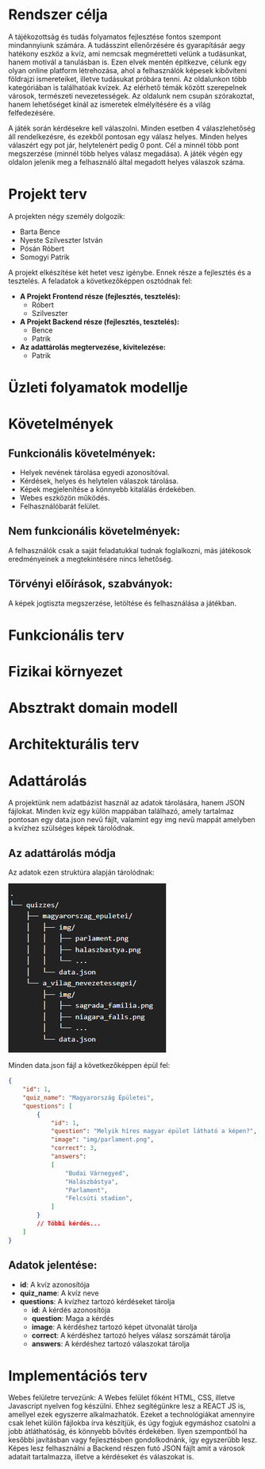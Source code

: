 # Rendszer célja
A tájékozottság és tudás folyamatos fejlesztése fontos szempont mindannyiunk számára. A tudásszint ellenőrzésére és gyarapításár aegy hatékony eszköz a kvíz, ami nemcsak megméretteti velünk a tudásunkat, hanem motivál a tanulásban is. Ezen elvek mentén építkezve, célunk egy olyan online platform létrehozása, ahol a felhasználók képesek kibővíteni földrajzi ismereteiket, illetve tudásukat próbára tenni. Az oldalunkon több kategóriában is találhatóak kvízek. Az elérhető témák között szerepelnek városok, természeti nevezetességek. Az oldalunk nem csupán szórakoztat, hanem lehetőséget kínál az ismeretek elmélyítésére és a világ felfedezésére.

A játék során kérdésekre kell válaszolni. Minden esetben 4 válaszlehetőség áll rendelkezésre, és ezekből pontosan egy válasz helyes. Minden helyes válaszért egy pot jár, helytelenért pedig 0 pont. Cél a minnél több pont megszerzése (minnél több helyes válasz megadása). A játék végén egy oldalon jelenik meg a felhasználó által megadott helyes válaszok száma.

# Projekt terv
A projekten négy személy dolgozik:
 - Barta Bence
 - Nyeste Szilveszter István
 - Pósán Róbert
 - Somogyi Patrik

A projekt elkészítése két hetet vesz igénybe. Ennek része a fejlesztés és a tesztelés. A feladatok a következőképpen osztódnak fel:
 - **A Projekt Frontend része (fejlesztés, tesztelés):** 
    - Róbert
    - Szilveszter
 - **A Projekt Backend része (fejlesztés, tesztelés):** 
    - Bence
    - Patrik
 - **Az adattárolás megtervezése, kivitelezése:**
    - Patrik

# Üzleti folyamatok modellje

# Követelmények

## Funkcionális követelmények:
- Helyek nevének tárolása egyedi azonosítóval.
- Kérdések, helyes és helytelen válaszok tárolása.
- Képek megjelenítése a könnyebb kitalálás érdekében.
- Webes eszközön működés.
- Felhasználóbarát felület.

## Nem funkcionális követelmények:
A felhasználók csak a saját feladatukkal tudnak foglalkozni, más játékosok eredményeinek a megtekintésére nincs lehetőség.

## Törvényi előírások, szabványok:
A képek jogtiszta megszerzése, letöltése és felhasználása a játékban.


# Funkcionális terv

# Fizikai környezet

# Absztrakt domain modell

# Architekturális terv

# Adattárolás
A projektünk nem adatbázist használ az adatok tárolására, hanem JSON fájlokat. Minden kvíz egy külön mappában találhazó, amely tartalmaz pontosan egy data.json nevű fájlt, valamint egy img nevű mappát amelyben a kvízhez szülséges képek tárolódnak.

## Az adattárolás módja
Az adatok ezen struktúra alapján tárolódnak:

![Ábra az adatstruktúráról](./img/adat_struktura.png)

Minden data.json fájl a következőképpen épül fel:
```json
{
    "id": 1,
    "quiz_name": "Magyarország Épületei",
    "questions": [
        {
            "id": 1,
            "question": "Melyik híres magyar épület látható a képen?",
            "image": "img/parlament.png",
            "correct": 3,
            "answers":
            [
                "Budai Várnegyed",
                "Halászbástya",
                "Parlament",
                "Felcsúti stadion",
            ]
        }
        // Többi kérdés...
    ]
}
```

## Adatok jelentése:
- **id**: A kvíz azonosítója
 - **quiz_name**: A kvíz neve
 - **questions**: A kvízhez tartozó kérdéseket tárolja
    - **id**: A kérdés azonosítója
    - **question**: Maga a kérdés
    - **image**: A kérdéshez tartozó képet útvonalát tárolja
    - **correct**: A kérdéshez tartozó helyes válasz sorszámát tárolja
    - **answers**: A kérdéshez tartozó válaszokat tárolja

# Implementációs terv
Webes felületre tervezünk:
A Webes felület főként HTML, CSS, illetve Javascript nyelven fog készülni. Ehhez segítégünkre lesz a REACT JS is, amellyel ezek egyszerre alkalmazhatók.
Ezeket a technológiákat amennyire csak lehet külön fájlokba írva készítjük, és
úgy fogjuk egymáshoz csatolni a jobb átláthatóság,
és könnyebb bővítés érdekében. Ilyen szempontból ha kesőbbi javításban vagy fejlesztésben gondolkodnánk, így egyszerűbb lesz. Képes lesz felhasználni a Backend részen futó JSON fájlt amit a városok adatait tartalmazza, illetve a kérdéseket és válaszokat is.